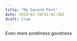 ```yaml
---
title: "My Second Post"
date: 2019-02-28T15:02:38Z
draft: true
---
```


Even more postliness goodness

